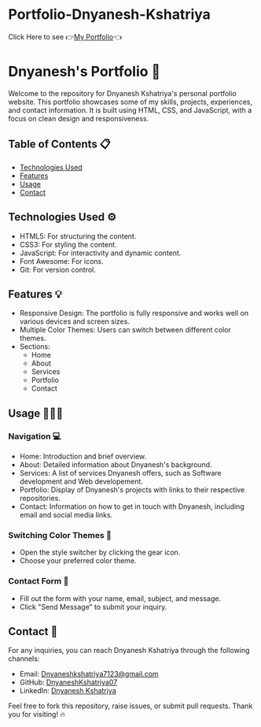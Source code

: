 # Portfolio-Dnyanesh-Kshatriya

Click Here to see  👉[My Portfolio](https://dnyaneshkshatriya07.github.io/Portfolio-Dnyanesh-Kshatriya/#home)👈

# Dnyanesh's Portfolio 💎

Welcome to the repository for Dnyanesh Kshatriya's personal portfolio website. This portfolio showcases some of my skills, projects, experiences, and contact information. It is built using HTML, CSS, and JavaScript, with a focus on clean design and responsiveness.


## Table of Contents 📋
- [Technologies Used](#technologies-used)
- [Features](#features)
- [Usage](#usage)
- [Contact](#contact)

## Technologies Used ⚙️
- HTML5: For structuring the content.
- CSS3: For styling the content.
- JavaScript: For interactivity and dynamic content.
- Font Awesome: For icons.
- Git: For version control.

## Features 💡
- Responsive Design: The portfolio is fully responsive and works well on various devices and screen sizes.
- Multiple Color Themes: Users can switch between different color themes.
- Sections:
  - Home
  - About
  - Services
  - Portfolio
  - Contact

## Usage 👩🏻‍💻
### Navigation 💻
- Home: Introduction and brief overview.
- About: Detailed information about Dnyanesh's background.
- Services: A list of services Dnyanesh offers, such as Software development and Web developement.
- Portfolio: Display of Dnyanesh's projects with links to their respective repositories.
- Contact: Information on how to get in touch with Dnyanesh, including email and social media links.

### Switching Color Themes 📌
- Open the style switcher by clicking the gear icon.
- Choose your preferred color theme.

### Contact Form 📑
- Fill out the form with your name, email, subject, and message.
- Click "Send Message" to submit your inquiry.

## Contact 📨

For any inquiries, you can reach Dnyanesh Kshatriya through the following channels:

- Email: [Dnyaneshkshatriya7123@gmail.com](mailto:dnyaneshkshatriya7123@gmail.com)
- GitHub: [DnyaneshKshatriya07](https://github.com/DnyaneshKshatriya07)
- LinkedIn: [Dnyanesh Kshatriya](https://www.linkedin.com/in/dnyanesh-kshatriya-86325a234)

Feel free to fork this repository, raise issues, or submit pull requests. Thank you for visiting! 🔥
